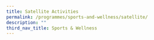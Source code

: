 ```yaml
---
title: Satellite Activities
permalink: /programmes/sports-and-wellness/satellite/
description: ""
third_nav_title: Sports & Wellness
---
```

